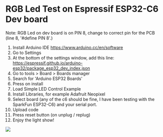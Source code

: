 # RGB Led Test on Espressif ESP32-C6 Dev board

Note: RGB Led on dev board is on PIN 8, change to correct pin for the PCB (line 8, '#define PIN 8'.)



1.  Install Arduino IDE https://www.arduino.cc/en/software
2.  Go to Settings
3.  At the bottom of the settings window, add this line: https://espressif.github.io/arduino-esp32/package_esp32_dev_index.json
4.  Go to tools > Board > Boards manager
5.  Search for 'Arduino ESP32 Boards'
6.  Press on install
7.  Load Simple LED Control Example
8.  Install Libraries, for example Adafruit Neopixel 
9.  Select board (any of the c6 should be fine, I have been testing with the SparkFun ESP32-C6) and your serial port.
10. Upload code
11. Press reset button (on unplug / replug)
12. Enjoy the light show!


![](rgb_led_demo.gif)



